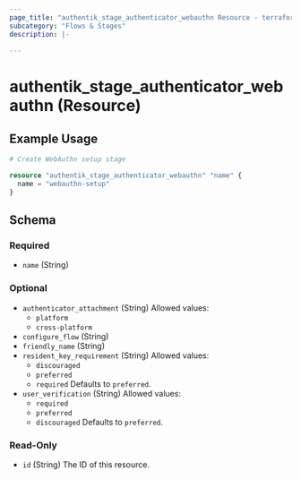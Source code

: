```yaml
---
page_title: "authentik_stage_authenticator_webauthn Resource - terraform-provider-authentik"
subcategory: "Flows & Stages"
description: |-
  
---
```


# authentik_stage_authenticator_webauthn (Resource)



## Example Usage

```terraform
# Create WebAuthn setup stage

resource "authentik_stage_authenticator_webauthn" "name" {
  name = "webauthn-setup"
}
```

<!-- schema generated by tfplugindocs -->
## Schema

### Required

- `name` (String)

### Optional

- `authenticator_attachment` (String) Allowed values:
  - `platform`
  - `cross-platform`
- `configure_flow` (String)
- `friendly_name` (String)
- `resident_key_requirement` (String) Allowed values:
  - `discouraged`
  - `preferred`
  - `required`
 Defaults to `preferred`.
- `user_verification` (String) Allowed values:
  - `required`
  - `preferred`
  - `discouraged`
 Defaults to `preferred`.

### Read-Only

- `id` (String) The ID of this resource.
